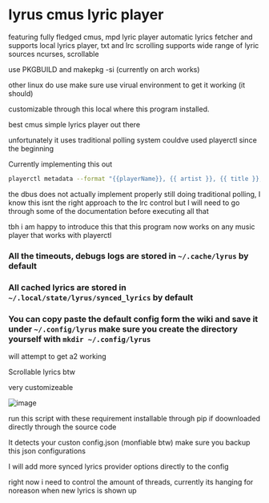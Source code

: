 # lyrus cmus lyric player
featuring fully fledged cmus, mpd lyric player
automatic lyrics fetcher and supports local lyrics player, txt and lrc scrolling
supports wide range of lyric sources
ncurses, scrollable

use PKGBUILD  and  makepkg -si (currently on arch works)

other linux do use make sure use virual environment to get it working (it should)

customizable through this local where this program installed.

best cmus simple lyrics player out there

unfortunately it uses traditional polling system couldve used playerctl since the beginning

Currently implementing this out
```bash
playerctl metadata --format "{{playerName}}, {{ artist }}, {{ title }}, {{ duration(position) }}, {{ uc(status) }},{{ duration(mpris:length) }}"
```
the dbus does not actually implement properly still doing traditional polling, I know this isnt the right approach to the lrc control but I will need to go through some of the documentation before executing all that

tbh i am happy to introduce this that this program now works on any music player that works with playerctl


### All the timeouts, debugs logs are stored in ``~/.cache/lyrus`` by default

### All cached lyrics are stored in ``~/.local/state/lyrus/synced_lyrics`` by default

### You can copy paste the default config form the wiki and save it under ``~/.config/lyrus`` make sure you create the directory yourself with ``mkdir ~/.config/lyrus``


will attempt to get a2 working

Scrollable lyrics btw 

very customizeable

![image](https://github.com/user-attachments/assets/5d5fdbc5-7d4b-4b38-b2db-0cee5722806f)




run this script with these requirement  installable through pip if doownloaded directly through the source code


It detects your custon config.json (monfiable btw) make sure you backup this json configurations


I will add more synced lyrics provider options directly to the config


right now i need to control the amount of threads, currently its hanging for noreason when new lyrics is shown up
